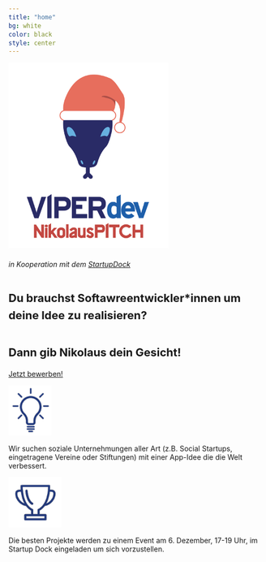 ```yaml
---
title: "home"
bg: white
color: black
style: center
---
```

![ViperDanta](img/vipersantawobg.png)
###### in Kooperation mit dem [StartupDock](https://startupdock.de/)
<div class="block-slogan">
<h1><span style="font-size : 22px;">Du brauchst Softawreentwickler*innen um deine Idee zu realisieren?</span></h1>
</div>
<div class="block-slogan">
<h1><span style="font-size : 22px;">Dann gib Nikolaus dein Gesicht!</span></h1>
</div>

<a href="#bewerbung" class="button">Jetzt bewerben!</a>

<div id="img-text">
<div class="member">
    <img src="/img/lightbulb.png" alt="sometext" />
    <p>Wir suchen soziale Unternehmungen aller Art (z.B. Social Startups, eingetragene Vereine oder Stiftungen) mit einer App-Idee die die Welt verbessert.</p>
</div>
<div class="member">
    <img src="/img/glorycup.png" alt="sometext" />
    <p>Die besten Projekte werden zu einem Event am 6. Dezember, 17-19 Uhr, im Startup Dock eingeladen um sich vorzustellen.</p>
</div>
</div>
